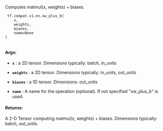 Computes matmul(x, weights) + biases.



```
 tf.compat.v1.nn.xw_plus_b(
    x,
    weights,
    biases,
    name=None
)
 
```



#### Args:

- **`x`** : a 2D tensor.  Dimensions typically: batch, in_units

- **`weights`** : a 2D tensor.  Dimensions typically: in_units, out_units

- **`biases`** : a 1D tensor.  Dimensions: out_units

- **`name`** : A name for the operation (optional).  If not specified
"xw_plus_b" is used.



#### Returns:
A 2-D Tensor computing matmul(x, weights) + biases.
Dimensions typically: batch, out_units.

